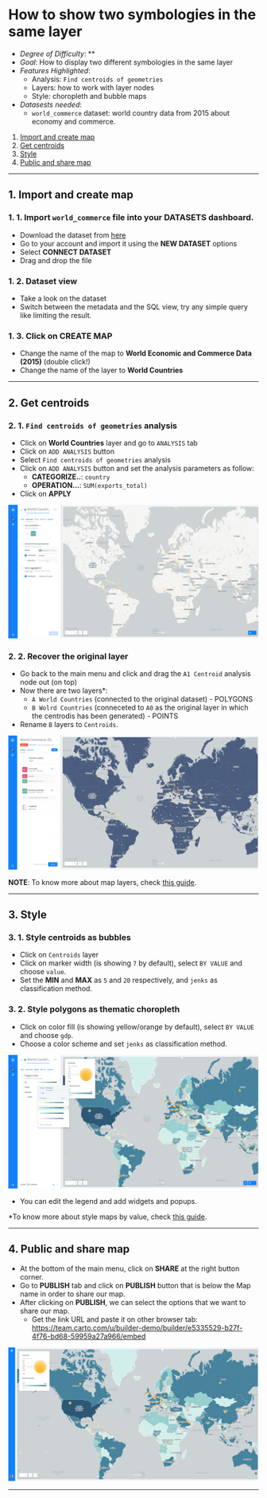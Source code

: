 # How to show two symbologies in the same layer

* *Degree of Difficulty*: **
* *Goal*: How to display two different symbologies in the same layer
* *Features Highlighted*:
  * Analysis: `Find centroids of geometries`
  * Layers: how to work with layer nodes
  * Style: choropleth and bubble maps
* *Datasests needed*:
  * `world_commerce` dataset: world country data from 2015 about economy and commerce.

1. [Import and create map](#map) <br>
2. [Get centroids](#centroids) <br>
3. [Style](#style) <br>
4. [Public and share map](#public) <br>

<hr>

## 1. Import and create map <a name="map"></a> 

### 1. 1. Import `world_commerce` file into your DATASETS dashboard.

* Download the dataset from [here](https://builder-demo.carto.com/api/v2/sql?q=SELECT+*+FROM+world_commerce&format=geojson&filename=world_commerce)
* Go to your account and import it using the **NEW DATASET** options
* Select **CONNECT DATASET**
* Drag and drop the file

### 1. 2. Dataset view 

* Take a look on the dataset
* Switch between the metadata and the SQL view, try any simple query like limiting the result.

### 1. 3. Click on **CREATE MAP**

* Change the name of the map to **World Economic and Commerce Data (2015)** (double click!)
* Change the name of the layer to **World Countries**

<hr>

## 2. Get centroids <a name="centroids"></a> 

### 2. 1. `Find centroids of geometries` analysis

* Click on **World Countries** layer and go to `ANALYSIS` tab
* Click on `ADD ANALYSIS` button
* Select `Find centroids of geometries` analysis
* Click on `ADD ANALYSIS` button and set the analysis parameters as follow:
  * **CATEGORIZE..**: `country`
  * **OPERATION...**: `SUM(exports_total)`
* Click on **APPLY**

![centroids](imgs/01-centroids-01.png)

### 2. 2. Recover the original layer

* Go back to the main menu and click and drag the `A1 Centroid` analysis node out (on top)
* Now there are two layers*: 
  * `A World Countries` (connected to the original dataset) - POLYGONS
  * `B Wolrd Countries` (conneceted to `A0` as the original layer in which the centrodis has been generated) - POINTS
* Rename `B` layers to `Centroids`.

![layer-nodes](imgs/01-centroids-02.png)

**NOTE**: To know more about map layers, check [this guide](https://carto.com/learn/guides/intro/understanding-map-layers-in-builder).

<hr>

## 3. Style <a name="style"></a> 

### 3. 1. Style centroids as bubbles

* Click on `Centroids` layer
* Click on marker width (is showing `7` by default), select `BY VALUE` and choose `value`.
* Set the **MIN** and **MAX** as `5` and `20` respectively, and `jenks` as classification method.


### 3. 2. Style polygons as thematic choropleth

* Click on color fill (is showing yellow/orange by default), select `BY VALUE` and choose `gdp`.
* Choose a color scheme and set `jenks` as classification method.

![style](imgs/01-centroids-03.png)

* You can edit the legend and add widgets and popups.

*To know more about style maps by value, check [this guide](https://carto.com/learn/guides/styling/style-by-value).

<hr>

## 4. Public and share map <a name="public"></a> 

* At the bottom of the main menu, click on **SHARE** at the right button corner.
* Go to **PUBLISH** tab and click on **PUBLISH** button that is below the Map name in order to share our map.
* After clicking on **PUBLISH**, we can select the options that we want to share our map.
  * Get the link URL and paste it on other browser tab: https://team.carto.com/u/builder-demo/builder/e5335529-b27f-4f76-bd68-59959a27a966/embed

![map](imgs/01-centroids-04.png)

<hr>
